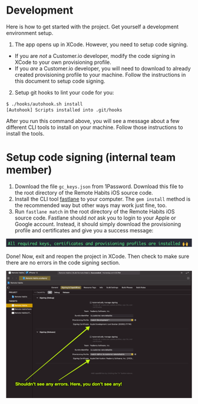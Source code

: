 # Development 

Here is how to get started with the project. Get yourself a development environment setup. 

1. The app opens up in XCode. However, you need to setup code signing. 

* If you are *not* a Customer.io developer, modify the code signing in XCode to your own provisioning profile. 
* If you *are* a Customer.io developer, you will need to download to already created provisioning profile to your machine. Follow the instructions in this document to setup code signing. 

2. Setup git hooks to lint your code for you:

```
$ ./hooks/autohook.sh install
[Autohook] Scripts installed into .git/hooks
```

After you run this command above, you will see a message about a few different CLI tools to install on your machine. Follow those instructions to install the tools. 

# Setup code signing (internal team member)

1. Download the file `gc_keys.json` from 1Password. Download this file to the root directory of the Remote Habits iOS source code. 
2. Install the CLI tool [fastlane](https://docs.fastlane.tools/getting-started/ios/setup/#installing-fastlane) to your computer. The `gem install` method is the recommended way but other ways may work just fine, too. 
3. Run `fastlane match` in the root directory of the Remote Habits iOS source code. Fastlane should *not* ask you to login to your Apple or Google account. Instead, it should simply download the provisioning profile and certificates and give you a success message:

![if running fastlane match is successful, you should receive a message "All required keys, certificates, and provisioning profiles are installed"](img/fastlane_match_successs.png)

Done! Now, exit and reopen the project in XCode. Then check to make sure there are no errors in the code signing section.

![Check xcode > project settings > signing and capabilities > signing certificate does now have any errors and instead has a name of the certificate listed](img/check_errors_signing_xcode.png)